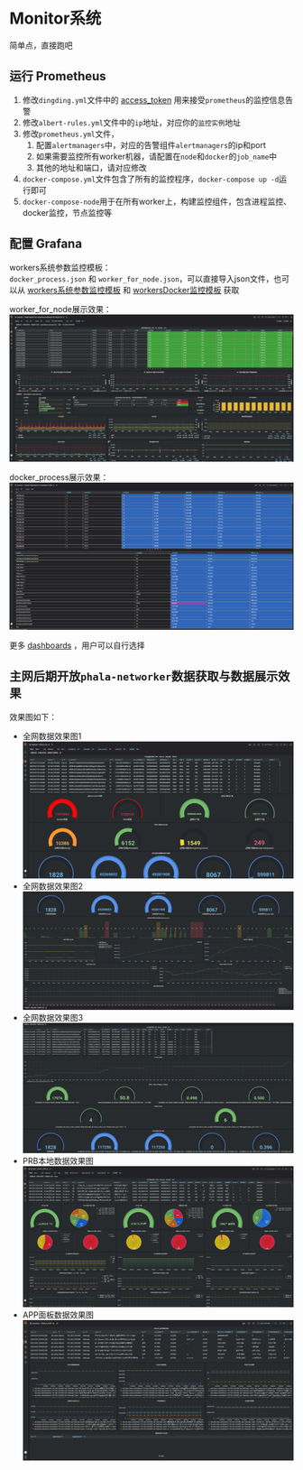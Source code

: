 # Monitor系统

简单点，直接跑吧

## 运行 Prometheus
1. 修改`dingding.yml`文件中的 [access_token](https://open.dingtalk.com/document/robots/custom-robot-access) 用来接受`prometheus`的监控信息告警
2. 修改`albert-rules.yml`文件中的`ip`地址，对应你的`监控实例`地址
3. 修改`prometheus.yml`文件， 
   1. 配置`alertmanagers`中，对应的告警组件`alertmanagers`的ip和port
   2. 如果需要监控所有worker机器，请配置在`node`和`docker`的`job_name`中
   3. 其他的地址和端口，请对应修改
4. `docker-compose.yml`文件包含了所有的监控程序，`docker-compose up -d`运行即可
5. `docker-compose-node`用于在所有worker上，构建监控组件，包含进程监控、docker监控，节点监控等

## 配置 Grafana
workers系统参数监控模板：  
`docker_process.json` 和 `worker_for_node.json`，可以直接导入json文件，也可以从 [workers系统参数监控模板](https://grafana.com/dashboards/8919) 和 [workersDocker监控模板](https://grafana.com/dashboards/8919) 获取

worker_for_node展示效果：  
[![worker_for_node](png/worker_for_node.png)]()  

docker_process展示效果：  
[![docker_process](png/docker_process.png)]()  

更多 [dashboards](https://grafana.com/dashboards/) ，用户可以自行选择

## 主网后期开放`phala-networker`数据获取与数据展示效果  
效果图如下：   
- 全网数据效果图1  
[![全网数据效果图1](png/phala-all-1.png)]()  
- 全网数据效果图2  
[![全网数据效果图2](png/phala-all-2.png)]()  
- 全网数据效果图3  
[![全网数据效果图3](png/phala-all-3.png)]()  
- PRB本地数据效果图  
[![本地数据效果图](png/phala-prb.png)]()  
- APP面板数据效果图  
[![面板数据效果图](png/phala-app.png)]()  
